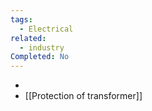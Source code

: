 ```yaml
---
tags:
  - Electrical
related:
  - industry
Completed: No
---
```

- 
- [[Protection of transformer]]
